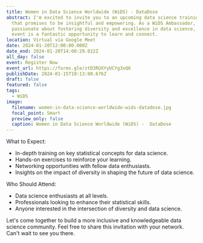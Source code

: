 ```yaml
---
title: Women in Data Science Worldwide (WiDS) - DataDose
abstract: I'm excited to invite you to an upcoming data science training session
  that promises to be insightful and empowering. As a WiDS Ambassador, I'm
  passionate about fostering diversity and excellence in data science, and this
  event is a fantastic opportunity to learn and connect.
location: Virtual via Google Meet
date: 2024-01-20T12:00:00.000Z
date_end: 2024-01-20T14:00:29.022Z
all_day: false
event: Register Now
event_url: https://forms.gle/ztD3RUXYyUCYg3xQ6
publishDate: 2024-01-15T10:13:00.676Z
draft: false
featured: false
tags:
  - WiDS
image:
  filename: women-in-data-science-worldwide-wids-datadose.jpg
  focal_point: Smart
  preview_only: false
  caption: Women in Data Science Worldwide (WiDS) -  DataDose
---
```

What to Expect:

* In-depth training on key statistical concepts for data science.
* Hands-on exercises to reinforce your learning.
* Networking opportunities with fellow data enthusiasts.
* Insights on the impact of diversity in shaping the future of data science.

Who Should Attend:

* Data science enthusiasts at all levels.
* Professionals looking to enhance their statistical skills.
* Anyone interested in the intersection of diversity and data science.

Let's come together to build a more inclusive and knowledgeable data science community. Feel free to share this invitation with your network. Can't wait to see you there.